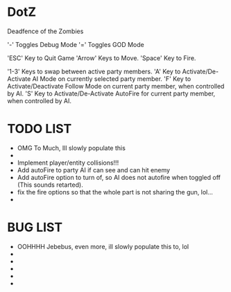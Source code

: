 DotZ
====

Deadfence of the Zombies

'-'		Toggles Debug Mode
'='		Toggles GOD Mode

'ESC'	Key to Quit Game
'Arrow' Keys to Move.
'Space' Key to Fire.

'1-3'	Keys to swap between active party members.
'A'		Key to Activate/De-Activate AI Mode on currently selected party member.
'F'		Key to Activate/Deactivate Follow Mode on current party member, when controlled by AI.
'S'		Key to Activate/De-Activate AutoFire for current party member, when controlled by AI.


TODO LIST
==================
 - OMG To Much, Ill slowly populate this
 - 
 - Implement player/entity collisions!!!
 - Add autoFire to party AI if can see and can hit enemy
 - Add autoFire option to turn of, so AI does not autofire when toggled off (This sounds retarted).
 - fix the fire options so that the whole part is not sharing the gun, lol...
 - 
 
 
 BUG LIST
 ==================
 - OOHHHH Jebebus, even more, ill slowly populate this to, lol
 - 
 - 
 - 
 - 
 - 